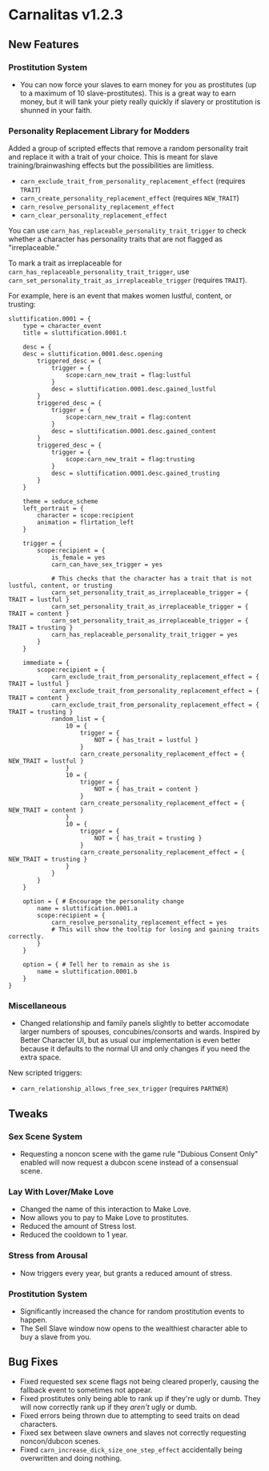 # Carnalitas v1.2.3

## New Features

### Prostitution System

* You can now force your slaves to earn money for you as prostitutes (up to a maximum of 10 slave-prostitutes). This is a great way to earn money, but it will tank your piety really quickly if slavery or prostitution is shunned in your faith.

### Personality Replacement Library for Modders

Added a group of scripted effects that remove a random personality trait and replace it with a trait of your choice. This is meant for slave training/brainwashing effects but the possibilities are limitless.

* `carn_exclude_trait_from_personality_replacement_effect` (requires `TRAIT`)
* `carn_create_personality_replacement_effect` (requires `NEW_TRAIT`)
* `carn_resolve_personality_replacement_effect`
* `carn_clear_personality_replacement_effect`

You can use `carn_has_replaceable_personality_trait_trigger` to check whether a character has personality traits that are not flagged as "irreplaceable."

To mark a trait as irreplaceable for `carn_has_replaceable_personality_trait_trigger`, use `carn_set_personality_trait_as_irreplaceable_trigger` (requires `TRAIT`).

For example, here is an event that makes women lustful, content, or trusting:

```
sluttification.0001 = {
    type = character_event
    title = sluttification.0001.t
    
    desc = {
	desc = sluttification.0001.desc.opening
        triggered_desc = {
            trigger = {
                scope:carn_new_trait = flag:lustful
            }
            desc = sluttification.0001.desc.gained_lustful
        }
        triggered_desc = {
            trigger = {
                scope:carn_new_trait = flag:content
            }
            desc = sluttification.0001.desc.gained_content
        }
        triggered_desc = {
            trigger = {
                scope:carn_new_trait = flag:trusting
            }
            desc = sluttification.0001.desc.gained_trusting
        }
    }
    
    theme = seduce_scheme
    left_portrait = {
        character = scope:recipient
        animation = flirtation_left
    }

    trigger = {
        scope:recipient = {
            is_female = yes
            carn_can_have_sex_trigger = yes

            # This checks that the character has a trait that is not lustful, content, or trusting
            carn_set_personality_trait_as_irreplaceable_trigger = { TRAIT = lustful }
            carn_set_personality_trait_as_irreplaceable_trigger = { TRAIT = content }
            carn_set_personality_trait_as_irreplaceable_trigger = { TRAIT = trusting }
            carn_has_replaceable_personality_trait_trigger = yes
        }
    }

    immediate = {
        scope:recipient = {
            carn_exclude_trait_from_personality_replacement_effect = { TRAIT = lustful }
            carn_exclude_trait_from_personality_replacement_effect = { TRAIT = content }
            carn_exclude_trait_from_personality_replacement_effect = { TRAIT = trusting }
            random_list = {
                10 = {
                    trigger = {
                        NOT = { has_trait = lustful }
                    }
                    carn_create_personality_replacement_effect = { NEW_TRAIT = lustful }
                }
                10 = {
                    trigger = {
                        NOT = { has_trait = content }
                    }
                    carn_create_personality_replacement_effect = { NEW_TRAIT = content }
                }
                10 = {
                    trigger = {
                        NOT = { has_trait = trusting }
                    }
                    carn_create_personality_replacement_effect = { NEW_TRAIT = trusting }
                }
            }
        }
    }

    option = { # Encourage the personality change
        name = sluttification.0001.a
        scope:recipient = {
            carn_resolve_personality_replacement_effect = yes
            # This will show the tooltip for losing and gaining traits correctly.
        }
    }

    option = { # Tell her to remain as she is
        name = sluttification.0001.b
    }
}
```

### Miscellaneous

* Changed relationship and family panels slightly to better accomodate larger numbers of spouses, concubines/consorts and wards. Inspired by Better Character UI, but as usual our implementation is even better because it defaults to the normal UI and only changes if you need the extra space.

New scripted triggers:
* `carn_relationship_allows_free_sex_trigger` (requires `PARTNER`)

## Tweaks

### Sex Scene System

* Requesting a noncon scene with the game rule "Dubious Consent Only" enabled will now request a dubcon scene instead of a consensual scene.

### Lay With Lover/Make Love

* Changed the name of this interaction to Make Love.
* Now allows you to pay to Make Love to prostitutes.
* Reduced the amount of Stress lost.
* Reduced the cooldown to 1 year.

### Stress from Arousal

* Now triggers every year, but grants a reduced amount of stress.

### Prostitution System

* Significantly increased the chance for random prostitution events to happen.
* The Sell Slave window now opens to the wealthiest character able to buy a slave from you.

## Bug Fixes

* Fixed requested sex scene flags not being cleared properly, causing the fallback event to sometimes not appear.
* Fixed prostitutes only being able to rank up if they're ugly or dumb. They will now correctly rank up if they *aren't* ugly or dumb.
* Fixed errors being thrown due to attempting to seed traits on dead characters.
* Fixed sex between slave owners and slaves not correctly requesting noncon/dubcon scenes.
* Fixed `carn_increase_dick_size_one_step_effect` accidentally being overwritten and doing nothing.